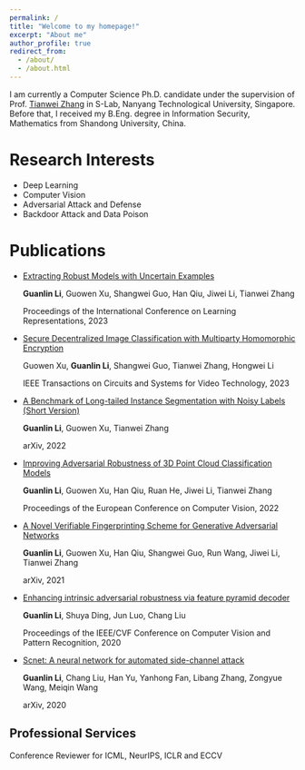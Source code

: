 ```yaml
---
permalink: /
title: "Welcome to my homepage!"
excerpt: "About me"
author_profile: true
redirect_from: 
  - /about/
  - /about.html
---
```


I am currently a Computer Science Ph.D. candidate under the supervision of Prof. [Tianwei Zhang](https://personal.ntu.edu.sg/tianwei.zhang/index.html) in S-Lab, Nanyang Technological University, Singapore. Before that, I received my B.Eng. degree in Information Security, Mathematics from Shandong University, China.


Research Interests
======

* Deep Learning
* Computer Vision
* Adversarial Attack and Defense
* Backdoor Attack and Data Poison

Publications
======

* [Extracting Robust Models with Uncertain Examples](https://openreview.net/forum?id=cMAjKYftNwx)

  **Guanlin Li**, Guowen Xu, Shangwei Guo, Han Qiu, Jiwei Li, Tianwei Zhang
  
  Proceedings of the International Conference on Learning Representations, 2023


* [Secure Decentralized Image Classification with Multiparty Homomorphic Encryption](https://ieeexplore.ieee.org/abstract/document/10006830)

  Guowen Xu, **Guanlin Li**, Shangwei Guo, Tianwei Zhang, Hongwei Li
  
  IEEE Transactions on Circuits and Systems for Video Technology, 2023



* [A Benchmark of Long-tailed Instance Segmentation with Noisy Labels (Short Version)](https://arxiv.org/abs/2211.13435)

  **Guanlin Li**, Guowen Xu, Tianwei Zhang
  
  arXiv, 2022


* [Improving Adversarial Robustness of 3D Point Cloud Classification Models](https://link.springer.com/chapter/10.1007/978-3-031-19772-7_39)

  **Guanlin Li**, Guowen Xu, Han Qiu, Ruan He, Jiwei Li, Tianwei Zhang
  
  Proceedings of the European Conference on Computer Vision, 2022


* [A Novel Verifiable Fingerprinting Scheme for Generative Adversarial Networks](https://arxiv.org/abs/2106.11760)

  **Guanlin Li**,  Guowen Xu, Han Qiu, Shangwei Guo, Run Wang, Jiwei Li, Tianwei Zhang
  
  arXiv, 2021


* [Enhancing intrinsic adversarial robustness via feature pyramid decoder](https://openaccess.thecvf.com/content_CVPR_2020/html/Li_Enhancing_Intrinsic_Adversarial_Robustness_via_Feature_Pyramid_Decoder_CVPR_2020_paper.html)

  **Guanlin Li**, Shuya Ding, Jun Luo, Chang Liu
  
  Proceedings of the IEEE/CVF Conference on Computer Vision and Pattern Recognition, 2020


* [Scnet: A neural network for automated side-channel attack](https://arxiv.org/abs/2008.00476)

  **Guanlin Li**, Chang Liu, Han Yu, Yanhong Fan, Libang Zhang, Zongyue Wang, Meiqin Wang
  
  arXiv, 2020



Professional Services
------

Conference Reviewer for ICML, NeurIPS, ICLR and ECCV